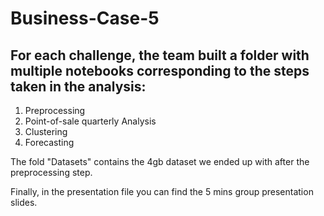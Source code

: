 # Business-Case-5
## For each challenge, the team built a folder with multiple notebooks corresponding to the steps taken in the analysis:
1. Preprocessing 
2. Point-of-sale quarterly Analysis
3. Clustering
4. Forecasting

The fold "Datasets" contains the 4gb dataset we ended up with after the preprocessing step.

Finally, in the presentation file you can find the 5 mins group presentation slides.
